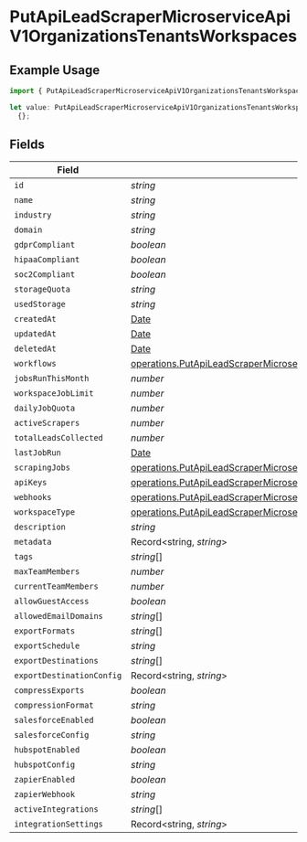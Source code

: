 # PutApiLeadScraperMicroserviceApiV1OrganizationsTenantsWorkspaces

## Example Usage

```typescript
import { PutApiLeadScraperMicroserviceApiV1OrganizationsTenantsWorkspaces } from "oppulence-backend-sdk/models/operations";

let value: PutApiLeadScraperMicroserviceApiV1OrganizationsTenantsWorkspaces =
  {};
```

## Fields

| Field                                                                                                                                                                            | Type                                                                                                                                                                             | Required                                                                                                                                                                         | Description                                                                                                                                                                      |
| -------------------------------------------------------------------------------------------------------------------------------------------------------------------------------- | -------------------------------------------------------------------------------------------------------------------------------------------------------------------------------- | -------------------------------------------------------------------------------------------------------------------------------------------------------------------------------- | -------------------------------------------------------------------------------------------------------------------------------------------------------------------------------- |
| `id`                                                                                                                                                                             | *string*                                                                                                                                                                         | :heavy_minus_sign:                                                                                                                                                               | N/A                                                                                                                                                                              |
| `name`                                                                                                                                                                           | *string*                                                                                                                                                                         | :heavy_minus_sign:                                                                                                                                                               | N/A                                                                                                                                                                              |
| `industry`                                                                                                                                                                       | *string*                                                                                                                                                                         | :heavy_minus_sign:                                                                                                                                                               | N/A                                                                                                                                                                              |
| `domain`                                                                                                                                                                         | *string*                                                                                                                                                                         | :heavy_minus_sign:                                                                                                                                                               | N/A                                                                                                                                                                              |
| `gdprCompliant`                                                                                                                                                                  | *boolean*                                                                                                                                                                        | :heavy_minus_sign:                                                                                                                                                               | N/A                                                                                                                                                                              |
| `hipaaCompliant`                                                                                                                                                                 | *boolean*                                                                                                                                                                        | :heavy_minus_sign:                                                                                                                                                               | N/A                                                                                                                                                                              |
| `soc2Compliant`                                                                                                                                                                  | *boolean*                                                                                                                                                                        | :heavy_minus_sign:                                                                                                                                                               | N/A                                                                                                                                                                              |
| `storageQuota`                                                                                                                                                                   | *string*                                                                                                                                                                         | :heavy_minus_sign:                                                                                                                                                               | N/A                                                                                                                                                                              |
| `usedStorage`                                                                                                                                                                    | *string*                                                                                                                                                                         | :heavy_minus_sign:                                                                                                                                                               | N/A                                                                                                                                                                              |
| `createdAt`                                                                                                                                                                      | [Date](https://developer.mozilla.org/en-US/docs/Web/JavaScript/Reference/Global_Objects/Date)                                                                                    | :heavy_minus_sign:                                                                                                                                                               | N/A                                                                                                                                                                              |
| `updatedAt`                                                                                                                                                                      | [Date](https://developer.mozilla.org/en-US/docs/Web/JavaScript/Reference/Global_Objects/Date)                                                                                    | :heavy_minus_sign:                                                                                                                                                               | N/A                                                                                                                                                                              |
| `deletedAt`                                                                                                                                                                      | [Date](https://developer.mozilla.org/en-US/docs/Web/JavaScript/Reference/Global_Objects/Date)                                                                                    | :heavy_minus_sign:                                                                                                                                                               | N/A                                                                                                                                                                              |
| `workflows`                                                                                                                                                                      | [operations.PutApiLeadScraperMicroserviceApiV1OrganizationsTenantsWorkflows](../../models/operations/putapileadscrapermicroserviceapiv1organizationstenantsworkflows.md)[]       | :heavy_minus_sign:                                                                                                                                                               | N/A                                                                                                                                                                              |
| `jobsRunThisMonth`                                                                                                                                                               | *number*                                                                                                                                                                         | :heavy_minus_sign:                                                                                                                                                               | N/A                                                                                                                                                                              |
| `workspaceJobLimit`                                                                                                                                                              | *number*                                                                                                                                                                         | :heavy_minus_sign:                                                                                                                                                               | N/A                                                                                                                                                                              |
| `dailyJobQuota`                                                                                                                                                                  | *number*                                                                                                                                                                         | :heavy_minus_sign:                                                                                                                                                               | N/A                                                                                                                                                                              |
| `activeScrapers`                                                                                                                                                                 | *number*                                                                                                                                                                         | :heavy_minus_sign:                                                                                                                                                               | N/A                                                                                                                                                                              |
| `totalLeadsCollected`                                                                                                                                                            | *number*                                                                                                                                                                         | :heavy_minus_sign:                                                                                                                                                               | N/A                                                                                                                                                                              |
| `lastJobRun`                                                                                                                                                                     | [Date](https://developer.mozilla.org/en-US/docs/Web/JavaScript/Reference/Global_Objects/Date)                                                                                    | :heavy_minus_sign:                                                                                                                                                               | N/A                                                                                                                                                                              |
| `scrapingJobs`                                                                                                                                                                   | [operations.PutApiLeadScraperMicroserviceApiV1OrganizationsTenantsScrapingJobs](../../models/operations/putapileadscrapermicroserviceapiv1organizationstenantsscrapingjobs.md)[] | :heavy_minus_sign:                                                                                                                                                               | N/A                                                                                                                                                                              |
| `apiKeys`                                                                                                                                                                        | [operations.PutApiLeadScraperMicroserviceApiV1OrganizationsTenantsApiKeys](../../models/operations/putapileadscrapermicroserviceapiv1organizationstenantsapikeys.md)[]           | :heavy_minus_sign:                                                                                                                                                               | N/A                                                                                                                                                                              |
| `webhooks`                                                                                                                                                                       | [operations.PutApiLeadScraperMicroserviceApiV1OrganizationsTenantsWebhooks](../../models/operations/putapileadscrapermicroserviceapiv1organizationstenantswebhooks.md)[]         | :heavy_minus_sign:                                                                                                                                                               | N/A                                                                                                                                                                              |
| `workspaceType`                                                                                                                                                                  | [operations.PutApiLeadScraperMicroserviceApiV1OrganizationsTenantsWorkspaceType](../../models/operations/putapileadscrapermicroserviceapiv1organizationstenantsworkspacetype.md) | :heavy_minus_sign:                                                                                                                                                               | N/A                                                                                                                                                                              |
| `description`                                                                                                                                                                    | *string*                                                                                                                                                                         | :heavy_minus_sign:                                                                                                                                                               | N/A                                                                                                                                                                              |
| `metadata`                                                                                                                                                                       | Record<string, *string*>                                                                                                                                                         | :heavy_minus_sign:                                                                                                                                                               | N/A                                                                                                                                                                              |
| `tags`                                                                                                                                                                           | *string*[]                                                                                                                                                                       | :heavy_minus_sign:                                                                                                                                                               | N/A                                                                                                                                                                              |
| `maxTeamMembers`                                                                                                                                                                 | *number*                                                                                                                                                                         | :heavy_minus_sign:                                                                                                                                                               | N/A                                                                                                                                                                              |
| `currentTeamMembers`                                                                                                                                                             | *number*                                                                                                                                                                         | :heavy_minus_sign:                                                                                                                                                               | N/A                                                                                                                                                                              |
| `allowGuestAccess`                                                                                                                                                               | *boolean*                                                                                                                                                                        | :heavy_minus_sign:                                                                                                                                                               | N/A                                                                                                                                                                              |
| `allowedEmailDomains`                                                                                                                                                            | *string*[]                                                                                                                                                                       | :heavy_minus_sign:                                                                                                                                                               | N/A                                                                                                                                                                              |
| `exportFormats`                                                                                                                                                                  | *string*[]                                                                                                                                                                       | :heavy_minus_sign:                                                                                                                                                               | N/A                                                                                                                                                                              |
| `exportSchedule`                                                                                                                                                                 | *string*                                                                                                                                                                         | :heavy_minus_sign:                                                                                                                                                               | N/A                                                                                                                                                                              |
| `exportDestinations`                                                                                                                                                             | *string*[]                                                                                                                                                                       | :heavy_minus_sign:                                                                                                                                                               | N/A                                                                                                                                                                              |
| `exportDestinationConfig`                                                                                                                                                        | Record<string, *string*>                                                                                                                                                         | :heavy_minus_sign:                                                                                                                                                               | N/A                                                                                                                                                                              |
| `compressExports`                                                                                                                                                                | *boolean*                                                                                                                                                                        | :heavy_minus_sign:                                                                                                                                                               | N/A                                                                                                                                                                              |
| `compressionFormat`                                                                                                                                                              | *string*                                                                                                                                                                         | :heavy_minus_sign:                                                                                                                                                               | N/A                                                                                                                                                                              |
| `salesforceEnabled`                                                                                                                                                              | *boolean*                                                                                                                                                                        | :heavy_minus_sign:                                                                                                                                                               | N/A                                                                                                                                                                              |
| `salesforceConfig`                                                                                                                                                               | *string*                                                                                                                                                                         | :heavy_minus_sign:                                                                                                                                                               | N/A                                                                                                                                                                              |
| `hubspotEnabled`                                                                                                                                                                 | *boolean*                                                                                                                                                                        | :heavy_minus_sign:                                                                                                                                                               | N/A                                                                                                                                                                              |
| `hubspotConfig`                                                                                                                                                                  | *string*                                                                                                                                                                         | :heavy_minus_sign:                                                                                                                                                               | N/A                                                                                                                                                                              |
| `zapierEnabled`                                                                                                                                                                  | *boolean*                                                                                                                                                                        | :heavy_minus_sign:                                                                                                                                                               | N/A                                                                                                                                                                              |
| `zapierWebhook`                                                                                                                                                                  | *string*                                                                                                                                                                         | :heavy_minus_sign:                                                                                                                                                               | N/A                                                                                                                                                                              |
| `activeIntegrations`                                                                                                                                                             | *string*[]                                                                                                                                                                       | :heavy_minus_sign:                                                                                                                                                               | N/A                                                                                                                                                                              |
| `integrationSettings`                                                                                                                                                            | Record<string, *string*>                                                                                                                                                         | :heavy_minus_sign:                                                                                                                                                               | N/A                                                                                                                                                                              |